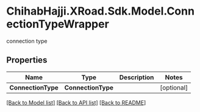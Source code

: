 # ChihabHajji.XRoad.Sdk.Model.ConnectionTypeWrapper
connection type

## Properties

Name | Type | Description | Notes
------------ | ------------- | ------------- | -------------
**ConnectionType** | **ConnectionType** |  | [optional] 

[[Back to Model list]](../README.md#documentation-for-models) [[Back to API list]](../README.md#documentation-for-api-endpoints) [[Back to README]](../README.md)

